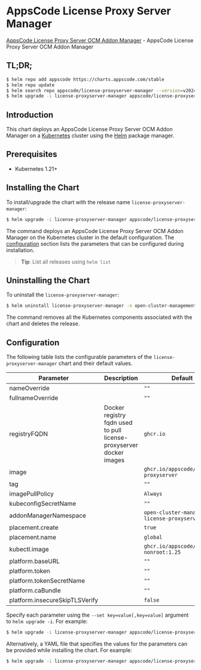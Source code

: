 # AppsCode License Proxy Server Manager

[AppsCode License Proxy Server OCM Addon Manager](https://github.com/appscode-cloud/license-proxyserver) - AppsCode License Proxy Server OCM Addon Manager

## TL;DR;

```bash
$ helm repo add appscode https://charts.appscode.com/stable
$ helm repo update
$ helm search repo appscode/license-proxyserver-manager --version=v2024.9.13
$ helm upgrade -i license-proxyserver-manager appscode/license-proxyserver-manager -n open-cluster-management-license-proxyserver --create-namespace --version=v2024.9.13
```

## Introduction

This chart deploys an AppsCode License Proxy Server OCM Addon Manager on a [Kubernetes](http://kubernetes.io) cluster using the [Helm](https://helm.sh) package manager.

## Prerequisites

- Kubernetes 1.21+

## Installing the Chart

To install/upgrade the chart with the release name `license-proxyserver-manager`:

```bash
$ helm upgrade -i license-proxyserver-manager appscode/license-proxyserver-manager -n open-cluster-management-license-proxyserver --create-namespace --version=v2024.9.13
```

The command deploys an AppsCode License Proxy Server OCM Addon Manager on the Kubernetes cluster in the default configuration. The [configuration](#configuration) section lists the parameters that can be configured during installation.

> **Tip**: List all releases using `helm list`

## Uninstalling the Chart

To uninstall the `license-proxyserver-manager`:

```bash
$ helm uninstall license-proxyserver-manager -n open-cluster-management-license-proxyserver
```

The command removes all the Kubernetes components associated with the chart and deletes the release.

## Configuration

The following table lists the configurable parameters of the `license-proxyserver-manager` chart and their default values.

|           Parameter            |                             Description                             |                         Default                          |
|--------------------------------|---------------------------------------------------------------------|----------------------------------------------------------|
| nameOverride                   |                                                                     | <code>""</code>                                          |
| fullnameOverride               |                                                                     | <code>""</code>                                          |
| registryFQDN                   | Docker registry fqdn used to pull license-proxyserver docker images | <code>ghcr.io</code>                                     |
| image                          |                                                                     | <code>ghcr.io/appscode/license-proxyserver</code>        |
| tag                            |                                                                     | <code>""</code>                                          |
| imagePullPolicy                |                                                                     | <code>Always</code>                                      |
| kubeconfigSecretName           |                                                                     | <code>""</code>                                          |
| addonManagerNamespace          |                                                                     | <code>open-cluster-management-license-proxyserver</code> |
| placement.create               |                                                                     | <code>true</code>                                        |
| placement.name                 |                                                                     | <code>global</code>                                      |
| kubectl.image                  |                                                                     | <code>ghcr.io/appscode/kubectl-nonroot:1.25</code>       |
| platform.baseURL               |                                                                     | <code>""</code>                                          |
| platform.token                 |                                                                     | <code>""</code>                                          |
| platform.tokenSecretName       |                                                                     | <code>""</code>                                          |
| platform.caBundle              |                                                                     | <code>""</code>                                          |
| platform.insecureSkipTLSVerify |                                                                     | <code>false</code>                                       |


Specify each parameter using the `--set key=value[,key=value]` argument to `helm upgrade -i`. For example:

```bash
$ helm upgrade -i license-proxyserver-manager appscode/license-proxyserver-manager -n open-cluster-management-license-proxyserver --create-namespace --version=v2024.9.13 --set registryFQDN=ghcr.io
```

Alternatively, a YAML file that specifies the values for the parameters can be provided while
installing the chart. For example:

```bash
$ helm upgrade -i license-proxyserver-manager appscode/license-proxyserver-manager -n open-cluster-management-license-proxyserver --create-namespace --version=v2024.9.13 --values values.yaml
```
